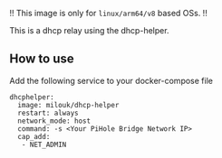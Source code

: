 !! This image is only for `linux/arm64/v8` based OSs. !!

This is a dhcp relay using the dhcp-helper.


## How to use

Add the following service to your docker-compose file

```
dhcphelper:
  image: milouk/dhcp-helper
  restart: always
  network_mode: host
  command: -s <Your PiHole Bridge Network IP>
  cap_add:
   - NET_ADMIN
```
